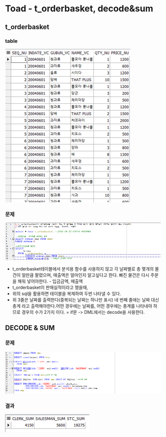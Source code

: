 # Toad - t\_orderbasket, decode&sum

## t\_orderbasket 

### table

![](../../.gitbook/assets/3%20%2813%29.png)

### 문제

![](../../.gitbook/assets/1%20%2817%29.png)

* t\_orderbasket테이블에서 분석용 함수를 사용하지 않고 각 날짜별로 총 몇개의 물건이 얼만큼 팔렸으며, 매출액은 얼마인지 알고싶다고 한다. 빠진 물건은 다시 주문을 채워 넣어야한다. - 입금금액, 매출액
* t\_orderbasket이 판매실적이라고 했을때,
* 위의 sql을 활용하면 테이블을 복제하여 두번 나타낼 수 있다.
* 위 3줄은 날짜를 출력한다\(중복되는 날짜는 하나만 표시\) 네 번째 줄에는 날짜 대신 총계 라고 출력해야한다.어떤 경우에는 날짜를, 어떤 경우에는 총계를 나타내야 하므로 경우의 수가 2가지 이다. = if문 -&gt; DML에서는 decode을 사용한다.

## DECODE & SUM

### 문제

![](../../.gitbook/assets/2%20%2813%29.png)

### 결과

![](../../.gitbook/assets/4%20%2812%29.png)

